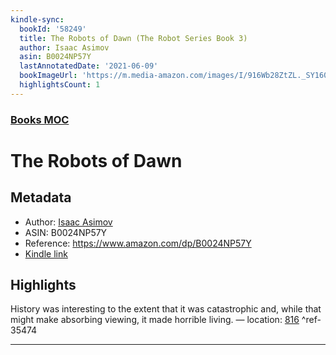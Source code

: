 ```yaml
---
kindle-sync:
  bookId: '58249'
  title: The Robots of Dawn (The Robot Series Book 3)
  author: Isaac Asimov
  asin: B0024NP57Y
  lastAnnotatedDate: '2021-06-09'
  bookImageUrl: 'https://m.media-amazon.com/images/I/916Wb28ZtZL._SY160.jpg'
  highlightsCount: 1
---
```

### [Books MOC](Books%20MOC.md)

# The Robots of Dawn

## Metadata
* Author: [Isaac Asimov](https://www.amazon.comundefined)
* ASIN: B0024NP57Y
* Reference: https://www.amazon.com/dp/B0024NP57Y
* [Kindle link](kindle://book?action=open&asin=B0024NP57Y)

## Highlights
History was interesting to the extent that it was catastrophic and, while that might make absorbing viewing, it made horrible living. — location: [816](kindle://book?action=open&asin=B0024NP57Y&location=816) ^ref-35474

---
